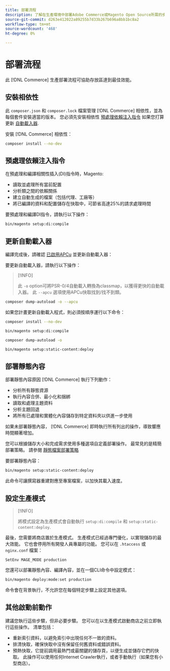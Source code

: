```yaml
---
title: 部署流程
description: 了解在生產環境中部署Adobe Commerce或Magento Open Source所需的步驟。
source-git-commit: d263e412022a89255b7d33b267b696a8bb1bc8a2
workflow-type: tm+mt
source-wordcount: '468'
ht-degree: 0%

---
```



# 部署流程

此 [!DNL Commerce] 生產部署流程可協助存放區達到最佳效能。

## 安裝相依性

此 `composer.json` 和 `composer.lock` 檔案管理 [!DNL Commerce] 相依性，並為每個套件安裝適當的版本。 您必須先安裝相依性 [預處理依賴注入指令](#preprocess-dependency-injection-instructions) 如果您打算更新 [自動載入器](#update-the-autoloader).

安裝 [!DNL Commerce] 相依性：

```bash
composer install --no-dev
```

## 預處理依賴注入指令

在預處理和編譯相關性插入(DI)指令時，Magento:

* 讀取並處理所有當前配置
* 分析類之間的依賴關係
* 建立自動生成的檔案（包括代理、工廠等）
* 將已編譯的資料和配置儲存在快取中，可節省高達25%的請求處理時間

要預處理和編譯DI指令，請執行以下操作：

```bash
bin/magento setup:di:compile
```

## 更新自動載入器

編譯完成後，請確認 [已啟用APCu](../performance/software.md#php-settings) 並更新自動載入器：

要更新自動載入器，請執行以下操作：

>[!INFO]
>
>此 `-o` option可將PSR-0/4自動載入轉換為classmap，以獲得更快的自動載入器。 此 `--apcu` 選項使用APCu快取找到/找不到類。

```bash
composer dump-autoload -o --apcu
```

如果您計畫更新自動載入程式，則必須按順序運行以下命令：

```bash
composer install --no-dev
```

```bash
bin/magento setup:di:compile
```

```bash
composer dump-autoload -o
```

```bash
bin/magento setup:static-content:deploy
```

## 部署靜態內容

部署靜態內容原因 [!DNL Commerce] 執行下列動作：

* 分析所有靜態資源
* 執行內容合併、最小化和捆綁
* 讀取和處理主題資料
* 分析主題回退
* 將所有已處理和實體化內容儲存到特定資料夾以供進一步使用

如果未部署靜態內容， [!DNL Commerce] 即時執行所有列出的操作，導致響應時間顯著增加。

您可以根據儲存大小和完成需求使用多種選項自定義部署操作。 最常見的是精簡部署策略。 請參閱 [靜態檔案部署策略](../configuration/cli/static-view-file-strategy.md)

要部署靜態內容：

```bash
bin/magento setup:static-content:deploy
```

此命令可讓撰寫器重建對應至專案檔案，以加快其載入速度。

## 設定生產模式

>[!INFO]
>
>將模式設定為生產模式會自動執行 `setup:di:compile` 和 `setup:static-content:deploy`.

最後，您需要將商店置於生產模式。 生產模式已經過專門優化，以實現儲存的最大效能。 它也會停用所有開發人員專屬的功能。 您可以在 `.htaccess` 或 `nginx.conf` 檔案：

`SetEnv MAGE_MODE production`

您還可以部署靜態內容、編譯內容，並在一個CLI命令中設定模式：

```bash
bin/magento deploy:mode:set production
```

命令會在背景執行，不允許您在每個特定步驟上設定其他選項。

## 其他啟動前動作

建議您執行這些步驟，但非必要步驟。 您可以在以生產模式啟動商店之前立即執行這些操作。 清單包括：

* 重新索引資料，以避免索引中出現任何不一致的資料。
* 排清快取，確保快取中沒有保留任何舊資料或錯誤資料。
* 預熱快取，它提前調用最熱門或最關鍵的儲存頁，以便生成並儲存它們的快取。 此操作可以使用任何Internet Crawler執行，或者手動執行（如果您有小型商店）。
